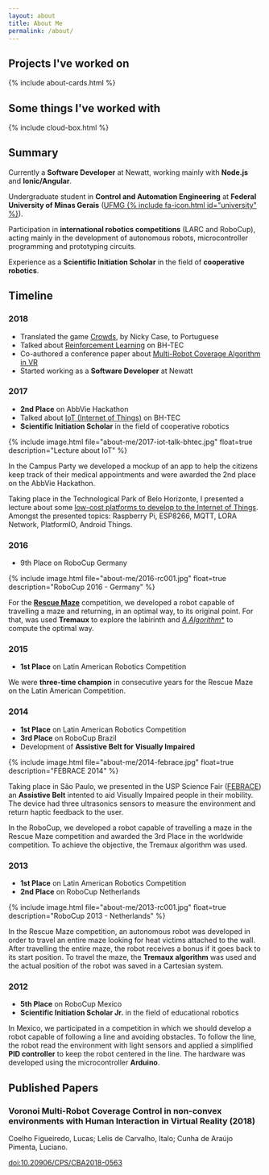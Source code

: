 ```yaml
---
layout: about
title: About Me
permalink: /about/
---
```


## Projects I've worked on

{% include about-cards.html %}

## Some things I've worked with

{% include cloud-box.html %}

## Summary

Currently a **Software Developer** at Newatt, working mainly with **Node.js** and **Ionic/Angular**.

Undergraduate student in **Control and Automation Engineering** at **Federal University of Minas Gerais** ([UFMG {% include fa-icon.html id="university" %}](https://ufmg.br/international-visitors)).

Participation in **international robotics competitions** (LARC and RoboCup), acting mainly in the development of autonomous robots, microcontroller programming and prototyping circuits.

Experience as a **Scientific Initiation Scholar** in the field of **cooperative robotics**.


## Timeline

### 2018

* Translated the game [Crowds](https://ncase.me/crowds/pt), by Nicky Case, to Portuguese
* Talked about [Reinforcement Learning](https://www.slideshare.net/ItaloLelis1/reinforcement-learning-um-pequeno-panorama-do-aprendizado-por-reforo) on BH-TEC
* Co-authored a conference paper about [Multi-Robot Coverage Algorithm in VR](http://dx.doi.org/10.20906/CPS/CBA2018-0563)
* Started working as a **Software Developer** at Newatt

### 2017

* **2nd Place** on AbbVie Hackathon
* Talked about [IoT (Internet of Things)](/posts/palestra-iot-bhtec-2017/) on BH-TEC
* **Scientific Initiation Scholar** in the field of cooperative robotics

{% include image.html file="about-me/2017-iot-talk-bhtec.jpg" float=true description="Lecture about IoT" %}

In the Campus Party we developed a mockup of an app to help the citizens keep track of their medical appointments and were awarded the 2nd place on the AbbVie Hackathon.

Taking place in the Technological Park of Belo Horizonte, I presented a lecture about some [low-cost platforms to develop to the Internet of Things](https://www.slideshare.net/ItaloLelis1/novas-plataformas-de-baixo-custo-para-a-internet-das-coisas). Amongst the presented topics: Raspberry Pi, ESP8266, MQTT, LORA Network, PlatformIO, Android Things.

### 2016

* 9th Place on RoboCup Germany

{% include image.html file="about-me/2016-rc001.jpg" float=true description="RoboCup 2016 - Germany" %}

For the [**Rescue Maze**](https://italohdc.github.io/posts/maze-solving) competition, we developed a robot capable of travelling a maze and returning, in an optimal way, to its original point. For that, was used **Tremaux** to explore the labirinth and [**A* Algorithm**](https://italohdc.github.io/posts/maze-solving) to compute the optimal way.

### 2015

* **1st Place** on Latin American Robotics Competition

We were **three-time champion** in consecutive years for the Rescue Maze on the Latin American Competition.

### 2014

* **1st Place** on Latin American Robotics Competition
* **3rd Place** on RoboCup Brazil
* Development of **Assistive Belt for Visually Impaired**

{% include image.html file="about-me/2014-febrace.jpg" float=true description="FEBRACE 2014" %}

Taking place in São Paulo, we presented in the USP Science Fair ([FEBRACE](https://www.youtube.com/watch?v=g7VL8v_2wdo)) an **Assistive Belt** intented to aid Visually Impaired people in their mobility. The device had three ultrasonics sensors to measure the environment and return haptic feedback to the user.

In the RoboCup, we developed a robot capable of travelling a maze in the Rescue Maze competition and awarded the 3rd Place in the worldwide competition. To achieve the objective, the Tremaux algorithm was used.

### 2013

* **1st Place** on Latin American Robotics Competition
* **2nd Place** on RoboCup Netherlands

{% include image.html file="about-me/2013-rc001.jpg" float=true description="RoboCup 2013 - Netherlands" %}

In the Rescue Maze competition, an autonomous robot was developed in order to travel an entire maze looking for heat victims attached to the wall. After travelling the entire maze, the robot receives a bonus if it goes back to its start position. To travel the maze, the **Tremaux algorithm** was used and the actual position of the robot was saved in a Cartesian system.

### 2012

* **5th Place** on RoboCup Mexico
* **Scientific Initiation Scholar Jr.** in the field of educational robotics

In Mexico, we participated in a competition in which we should develop a robot capable of following a line and avoiding obstacles. To follow the line, the robot read the environment with light sensors and applied a simplified **PID controller** to keep the robot centered in the line. The hardware was developed using the microcontroller **Arduino**.


## Published Papers

### Voronoi Multi-Robot Coverage Control in non-convex environments with Human Interaction in Virtual Reality (2018)

Coelho Figueiredo, Lucas; Lelis de Carvalho, Italo; Cunha de Araújo Pimenta, Luciano.

[doi:10.20906/CPS/CBA2018-0563](http://dx.doi.org/10.20906/CPS/CBA2018-0563)
